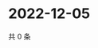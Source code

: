 # 2022-12-05

共 0 条

<!-- BEGIN WEIBO -->
<!-- 最后更新时间 Mon Dec 05 2022 14:17:57 GMT+0800 (China Standard Time) -->

<!-- END WEIBO -->

